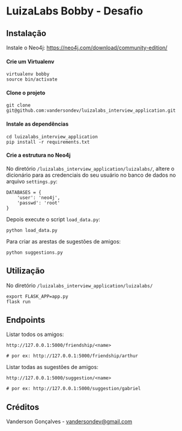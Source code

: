 # LuizaLabs Bobby - Desafio

## Instalação

Instale o Neo4j: https://neo4j.com/download/community-edition/

#### Crie um Virtualenv

```
virtualenv bobby
source bin/activate
```
#### Clone o projeto

```
git clone git@github.com:vandersondev/luizalabs_interview_application.git
```

#### Instale as dependências

```
cd luizalabs_interview_application
pip install -r requirements.txt
```
#### Crie a estrutura no Neo4j

No diretório `/luizalabs_interview_application/luizalabs/`, altere o dicionário para as credenciais do seu usuário no banco de dados no arquivo `settings.py`:
```
DATABASES = {
    'user': 'neo4j',
    'passwd': 'root'
}
```

Depois execute o script `load_data.py`:

```
python load_data.py
```

Para criar as arestas de sugestões de amigos:

```
python suggestions.py
```

## Utilização

No diretório `/luizalabs_interview_application/luizalabs/`

```
export FLASK_APP=app.py
flask run
```
## Endpoints

Listar todos os amigos:

```
http://127.0.0.1:5000/friendship/<name>

# por ex: http://127.0.0.1:5000/friendship/arthur
```

Listar todas as sugestões de amigos:

```
http://127.0.0.1:5000/suggestion/<name>

# por ex: http://127.0.0.1:5000/suggestion/gabriel
```

## Créditos

Vanderson Gonçalves - vandersondev@gmail.com
